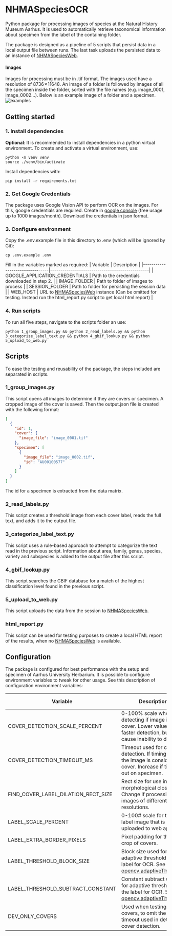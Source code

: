 # NHMASpeciesOCR
Python package for processing images of species at the Natural History Museum Aarhus. It is used to automatically retrieve taxonomical information about specimen from the label of the containing folder.

The package is designed as a pipeline of 5 scripts that persist data in a local output file between runs. The last task uploads the persisted data to an instance of [NHMASpeciesWeb](https://github.com/Aksel147/NHMASpeciesWeb).

#### Images
Images for processing must be in .tif format. The images used have a resolution of 8736 × 11648. An image of a folder is followed by images of all the specimen inside the folder, sorted with the file names (e.g. image_0001, image_0002...). Below is an example image of a folder and a specimen.
![examples](./docs/image_examples.png)

## Getting started

### 1. Install dependencies

**Optional**: It is recommended to install dependencies in a python virtual environment. To create and activate a virtual environment, use:
```
python -m venv venv
source ./venv/bin/activate
```

Install dependencies with:
```
pip install -r requirements.txt
```

### 2. Get Google Credentials

The package uses Google Vision API to perform OCR on the images. For this, google credentials are required. Create in [google console](https://console.cloud.google.com/apis/credentials) (free usage up to 1000 images/month). Download the credentials in json format.

### 3. Configure environment

Copy the .env.example file in this directory to .env (which will be ignored by Git):

```
cp .env.example .env
```

Fill in the variables marked as required:
| Variable                       | Description                                    |
|--------------------------------|------------------------------------------------|
| GOOGLE_APPLICATION_CREDENTIALS | Path to the credentials downloaded in step 2.  |
| IMAGE_FOLDER                   | Path to folder of images to process            |
| SESSION_FOLDER                 | Path to folder for persisting the session data |
| WEB_HOST                       | URL to [NHMASpeciesWeb](https://github.com/Aksel147/NHMASpeciesWeb) instance (Can be omitted for testing. Instead run the html_report.py script to get local html report) |

### 4. Run scripts

To run all five steps, navigate to the scripts folder an use:

```
python 1_group_images.py && python 2_read_labels.py && python 3_categorize_label_text.py && python 4_gbif_lookup.py && python 5_upload_to_web.py
```

## Scripts

To ease the testing and reusability of the package, the steps included are separated in scripts. 

### 1_group_images.py

This script opens all images to determine if they are covers or specimen. A cropped image of the cover is saved. Then the output.json file is created with the following format:

```json
[
  {
    "id": 1,
    "cover": {
      "image_file": "image_0001.tif"
    },
    "specimen": [
      {
        "image_file": "image_0002.tif",
        "id": "AU00100577"
      }
    ]
  }
]
```

The id for a specimen is extracted from the data matrix.

### 2_read_labels.py

This script creates a threshold image from each cover label, reads the full text, and adds it to the output file.

### 3_categorize_label_text.py

This script uses a rule-based approach to attempt to categorize the text read in the previous script. Information about area, family, genus, species, variety and subspecies is added to the output file after this script.

### 4_gbif_lookup.py

This script searches the GBIF database for a match of the highest classification level found in the previous script.

### 5_upload_to_web.py

This script uploads the data from the session to [NHMASpeciesWeb](https://github.com/Aksel147/NHMASpeciesWeb).

### html_report.py

This script can be used for testing purposes to create a local HTML report of the results, when no [NHMASpeciesWeb](https://github.com/Aksel147/NHMASpeciesWeb) is available.

## Configuration

The package is configured for best performance with the setup and specimen of Aarhus University Herbarium. It is possible to configure environment variables to tweak for other usage. See this description of configuration environment variables:

| Variable                            | Description                                                                                                                                                                                          | Default value |
|-------------------------------------|------------------------------------------------------------------------------------------------------------------------------------------------------------------------------------------------------|---------------|
| COVER_DETECTION_SCALE_PERCENT       | 0-100% scale when detecting if image is cover. Lower values yield faster detection, but may cause inability to detect.                                                                               | 75            |
| COVER_DETECTION_TIMEOUT_MS          | Timeout used for cover detection. If timing out, the image is considered a cover. Increase if timing out on specimen.                                                                                | 4000          |
| FIND_COVER_LABEL_DILATION_RECT_SIZE | Rect size for use in morphological closing. Change if processing images of different resolutions.                                                                                                    | 15            |
| LABEL_SCALE_PERCENT                 | 0-100# scale for the label image that is uploaded to web app.                                                                                                                                        | 35            |
| LABEL_EXTRA_BORDER_PIXELS           | Pixel padding for the label crop of covers.                                                                                                                                                          | 100           |
| LABEL_THRESHOLD_BLOCK_SIZE          | Block size used for adaptive threshold of the label for OCR. See [opencv.adaptiveThreshold](https://docs.opencv.org/3.4/d7/d1b/group__imgproc__misc.html#ga72b913f352e4a1b1b397736707afcde3)         | 91            |
| LABEL_THRESHOLD_SUBTRACT_CONSTANT   | Constant subtract used for adaptive threshold of the label for OCR. See [opencv.adaptiveThreshold]( https://docs.opencv.org/3.4/d7/d1b/group__imgproc__misc.html#ga72b913f352e4a1b1b397736707afcde3) | 18            |
| DEV_ONLY_COVERS                     | Used when testing on covers, to omit the timeout used in detecting cover detection.                                                                                                                  | FALSE         |
